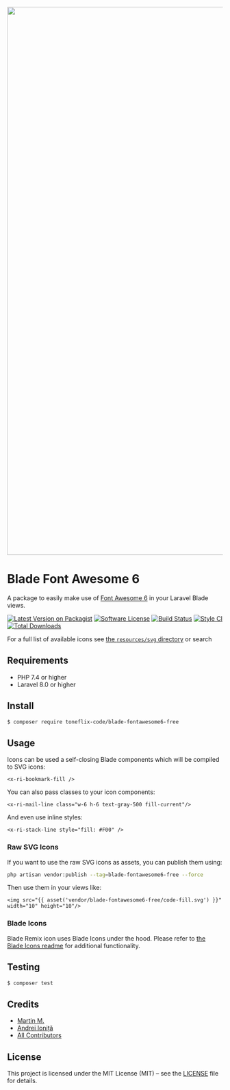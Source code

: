 <p align="center">
    <img src="https://banners.beyondco.de/Blade%20Remix%20Icon.png?theme=light&packageManager=composer+require&packageName=andreiio%2Fblade-remix-icon&pattern=architect&style=style_1&description=A+package+to+easily+make+use+of+Remix+Icon+in+your+Laravel+Blade+views.&md=1&showWatermark=1&fontSize=100px&images=https%3A%2F%2Flaravel.com%2Fimg%2Flogomark.min.svg" width="1280" title="Social Card Blade Remix Icon">
</p>

# Blade Font Awesome 6

A package to easily make use of [Font Awesome 6](https://fontawesome.com/) in your Laravel Blade views.

[![Latest Version on Packagist][ico-version]][link-packagist]
[![Software License][ico-license]](LICENSE.md)
[![Build Status][ico-github-actions]][link-github-actions]
[![Style CI][ico-styleci]][link-styleci]
[![Total Downloads][ico-downloads]][link-downloads]

For a full list of available icons see [the `resources/svg` directory](./resources/svg) or search

## Requirements

- PHP 7.4 or higher
- Laravel 8.0 or higher

## Install

```sh
$ composer require toneflix-code/blade-fontawesome6-free
```

## Usage

Icons can be used a self-closing Blade components which will be compiled to SVG icons:
```blade
<x-ri-bookmark-fill />
```

You can also pass classes to your icon components:
```blade
<x-ri-mail-line class="w-6 h-6 text-gray-500 fill-current"/>
```

And even use inline styles:
```blade
<x-ri-stack-line style="fill: #F00" />
```

### Raw SVG Icons

If you want to use the raw SVG icons as assets, you can publish them using:

```bash
php artisan vendor:publish --tag=blade-fontawesome6-free --force
```

Then use them in your views like:

```blade
<img src="{{ asset('vendor/blade-fontawesome6-free/code-fill.svg') }}" width="10" height="10"/>
```

### Blade Icons

Blade Remix icon uses Blade Icons under the hood. Please refer to [the Blade Icons readme](https://github.com/blade-ui-kit/blade-icons) for additional functionality.

## Testing

```bash
$ composer test
```

## Credits

- [Martin M.][link-author]
- [Andrei Ioniță][link-maintainer]
- [All Contributors][link-contributors]

## License

This project is licensed under the MIT License (MIT) – see the [LICENSE](LICENSE.md) file for details.

[ico-version]: https://img.shields.io/packagist/v/andreiio/blade-remix-icon.svg?style=flat-square
[ico-license]: https://img.shields.io/badge/license-MIT-brightgreen.svg?style=flat-square
[ico-github-actions]: https://img.shields.io/github/workflow/status/andreiio/blade-remix-icon/Tests.svg?style=flat-square
[ico-styleci]: https://styleci.io/repos/365816298/shield
[ico-downloads]: https://img.shields.io/packagist/dt/andreiio/blade-remix-icon.svg?style=flat-square

[link-packagist]: https://packagist.org/packages/andreiio/blade-remix-icon
[link-github-actions]: https://github.com/andreiio/blade-remix-icon/actions
[link-styleci]: https://styleci.io/repos/365816298
[link-downloads]: https://packagist.org/packages/andreiio/blade-remix-icon
[link-author]: https://github.com/skydiver
[link-maintainer]: https://github.com/andreiio
[link-contributors]: ../../contributors
